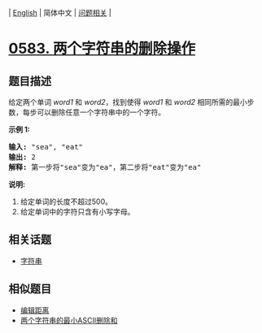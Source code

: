 
| [English](README_EN.md) | 简体中文 | [问题相关](QUESTION.md) |
# [0583. 两个字符串的删除操作](https://leetcode-cn.com/problems/delete-operation-for-two-strings/)
## 题目描述
<p>给定两个单词&nbsp;<em>word1&nbsp;</em>和&nbsp;<em>word2</em>，找到使得&nbsp;<em>word1&nbsp;</em>和&nbsp;<em>word2&nbsp;</em>相同所需的最小步数，每步可以删除任意一个字符串中的一个字符。</p>

<p><strong>示例 1:</strong></p>

<pre>
<strong>输入:</strong> &quot;sea&quot;, &quot;eat&quot;
<strong>输出:</strong> 2
<strong>解释:</strong> 第一步将&quot;sea&quot;变为&quot;ea&quot;，第二步将&quot;eat&quot;变为&quot;ea&quot;
</pre>

<p><strong>说明:</strong></p>

<ol>
	<li>给定单词的长度不超过500。</li>
	<li>给定单词中的字符只含有小写字母。</li>
</ol>

## 相关话题
- [字符串](https://leetcode-cn.com/tag/string)
## 相似题目
- [编辑距离](../0072/README.md)
- [两个字符串的最小ASCII删除和](../0712/README.md)
